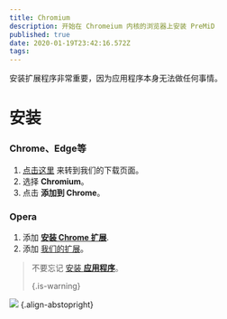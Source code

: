 ```yaml
---
title: Chromium
description: 开始在 Chromeium 内核的浏览器上安装 PreMiD
published: true
date: 2020-01-19T23:42:16.572Z
tags:
---
```


安装扩展程序非常重要，因为应用程序本身无法做任何事情。

# 安装
### Chrome、Edge等
1. [点击这里](https://premid.app/downloads) 来转到我们的下载页面。
2. 选择 **Chromium**。
3. 点击 **添加到 Chrome**。

### Opera
1. 添加 **[安装 Chrome 扩展](https://addons.opera.com/en/extensions/details/install-chrome-extensions/)**.
2. 添加 [我们的扩展](https://premid.app/downloads)。

> 不要忘记 [安装 **应用程序**](/install)。 
> 
> {.is-warning}

![](https://img.icons8.com/color/2x/chrome.png) {.align-abstopright}